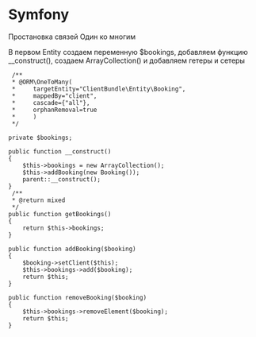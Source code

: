 # Symfony
Простановка связей Один ко многим


В первом Entity создаем переменную $bookings, добавляем функцию __construct(), создаем ArrayCollection() и добавляем гетеры и сетеры
   
     /**
     * @ORM\OneToMany(
     *     targetEntity="ClientBundle\Entity\Booking",
     *     mappedBy="client",
     *     cascade={"all"},
     *     orphanRemoval=true
     *     )
     */
     
    private $bookings;
    
    public function __construct()
    {
        $this->bookings = new ArrayCollection();
        $this->addBooking(new Booking());
        parent::__construct();
    }
     /**
     * @return mixed
     */
    public function getBookings()
    {
        return $this->bookings;
    }

    public function addBooking($booking)
    {
        $booking->setClient($this);
        $this->bookings->add($booking);
        return $this;
    }

    public function removeBooking($booking)
    {
        $this->bookings->removeElement($booking);
        return $this;
    }
